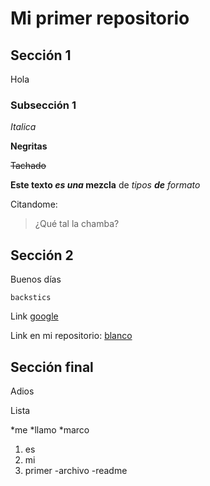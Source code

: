 # Mi primer repositorio
## Sección 1
Hola
### Subsección 1
*Italica*

**Negritas**

~~Tachado~~

**Este texto _es una_ mezcla** de _tipos **de** formato_

Citandome:

>¿Qué tal la chamba?


## Sección 2
Buenos días

`backstics`

Link [google](http://www.google.com)

Link en mi repositorio: [blanco](img/blanco.txt)

## Sección final
Adios

Lista

*me
*llamo
*marco

1. es
2. mi
3. primer
   -archivo
    -readme
